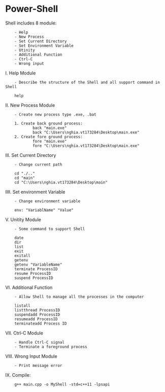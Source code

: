 # Power-Shell

Shell includes 8 module:

        - Help
        - New Process
        - Set Current Directory
        - Set Environment Variable
        - Utinity
        - Additional Function
        - Ctrl-C
        - Wrong input
      
I. Help Module

        - Describe the structure of the Shell and all support command in Shell

        help
II. New Process Module

        - Create new process type .exe, .bat

        1. Create back ground process:
                back "main.exe"
                back "C:\Users\nghia.vt173284\Desktop\main.exe"
        2. Create fore ground process:
                fore "main.exe"
                fore "C:\Users\nghia.vt173284\Desktop\main.exe"

III. Set Current Directory

        - Change current path

        cd "./.."
        cd "main"
        cd "C:\Users\nghia.vt173284\Desktop\main"
IIII. Set environment Variable

        - Change environment variable

        env: "VariablName" "Value"
V. Unitity Module

        - Some command to support Shell

        date
        dir
        list
        exit
        exitall
        getenv
        getenv "VariableName"
        terminate ProcessID
        resume ProcessID
        suspend ProcessID
        
VI. Additional Function

        - Allow Shell to manage all the processes in the computer
        
        listall
        listthread ProcessID
        suspendadd ProcessID
        resumeadd ProcessID
        terminateadd Process ID

VII. Ctrl-C Module

        - Handle Ctrl-C signal
        - Terminate a foreground process
        
VIII. Wrong Input Module

        - Print message error

IX. Compile: 
        
        g++ main.cpp -o MyShell -std=c++11 -lpsapi

